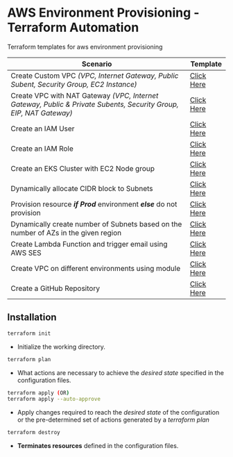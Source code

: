 # AWS Environment Provisioning - Terraform Automation

Terraform templates for aws environment provisioning

Scenario | Template
-------- | --------
Create Custom VPC _(VPC, Internet Gateway, Public Subent, Security Group, EC2 Instance)_ | [Click Here](creating-custom-vpc)
Create VPC with NAT Gateway _(VPC, Internet Gateway, Public & Private Subents, Security Group, EIP, NAT Gateway)_ | [Click Here](vpc-with-nat)
Create an IAM User | [Click Here](iam-user)
Create an IAM Role | [Click Here](iam-role)
Create an EKS Cluster with EC2 Node group | [Click Here](eks-cluster)
Dynamically allocate CIDR block to Subnets | [Click Here](cidrsubnet-function)
Provision resource ***if Prod*** environment ***else*** do not provision | [Click Here](conditional-operator)
Dynamically create number of Subnets based on the number of AZs in the given region | [Click Here](dynamic-azs)
Create Lambda Function and trigger email using AWS SES | [Click Here](create-lambda-function)
Create VPC on different environments using module | [Click Here](create-vpc-with-modules)
Create a GitHub Repository | [Click Here](create-github-repo)


## Installation

```bash
terraform init
```
* Initialize the working directory.

```bash
terraform plan
```
* What actions are necessary to achieve the _desired state_ specified in the configuration files.

```bash
terraform apply (OR)
terraform apply --auto-approve
```
* Apply changes required to reach the _desired state_ of the configuration or the pre-determined set of actions generated by a *terraform plan*

```bash
terraform destroy
```
* **Terminates resources** defined in the configuration files.

